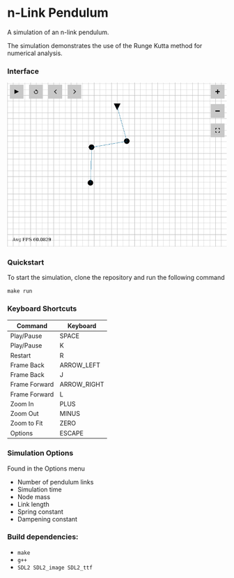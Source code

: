 # n-Link Pendulum

A simulation of an n-link pendulum.

The simulation demonstrates the use of the Runge Kutta method for numerical analysis.

### Interface

![Image of Interface](img/3-link.png)

### Quickstart

To start the simulation, clone the repository and run the following command
```console
make run
```

### Keyboard Shortcuts

| Command | Keyboard |
| --- | --- |
| Play/Pause | SPACE |
| Play/Pause | K |
| Restart | R |
| Frame Back | ARROW_LEFT |
| Frame Back | J |
| Frame Forward | ARROW_RIGHT |
| Frame Forward | L |
| Zoom In | PLUS |
| Zoom Out | MINUS |
| Zoom to Fit | ZERO |
| Options | ESCAPE |

### Simulation Options

Found in the Options menu

* Number of pendulum links
* Simulation time
* Node mass
* Link length
* Spring constant
* Dampening constant

### Build dependencies:

* `make`
* `g++`
* `SDL2 SDL2_image SDL2_ttf`

